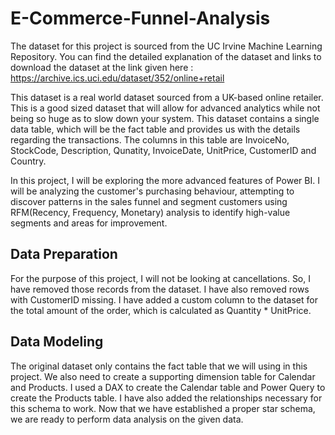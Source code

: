 # E-Commerce-Funnel-Analysis

The dataset for this project is sourced from the UC Irvine Machine Learning Repository. You can find the detailed explanation of the dataset and links to download the dataset at the link given here : https://archive.ics.uci.edu/dataset/352/online+retail

This dataset is a real world dataset sourced from a UK-based online retailer. This is a good sized dataset that will allow for advanced analytics while not being so huge as to slow down your system. This dataset contains a single data table, which will be the fact table and provides us with the details regarding the transactions. The columns in this table are InvoiceNo, StockCode, Description, Qunatity, InvoiceDate, UnitPrice, CustomerID and Country.

In this project, I will be exploring the more advanced features of Power BI. I will be analyzing the customer's purchasing behaviour, attempting to discover patterns in the sales funnel and segment customers using RFM(Recency, Frequency, Monetary) analysis to identify high-value segments and areas for improvement.

## Data Preparation
For the purpose of this project, I will not be looking at cancellations. So, I have removed those records from the dataset. I have also removed rows with CustomerID missing. I have added a custom column to the dataset for the total amount of the order, which is calculated as Quantity * UnitPrice.

## Data Modeling
The original dataset only contains the fact table that we will using in this project. We also need to create a supporting dimension table for Calendar and Products. I used a DAX to create the Calendar table and Power Query to create the Products table. I have also added the relationships necessary for this schema to work. Now that we have established a proper star schema, we are ready to perform data analysis on the given data.
